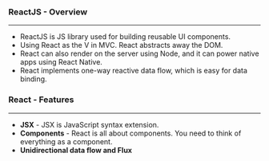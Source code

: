 ### ReactJS - Overview
---
* ReactJS is JS library used for building reusable UI components. 
* Using React as the V in MVC. React abstracts away the DOM. 
* React can also render on the server using Node, and it can power native apps using React Native.
* React implements one-way reactive data flow, which is easy for data binding.

### React - Features
---
* **JSX** - JSX is JavaScript syntax extension.
* **Components** - React is all about components. You need to think of everything as a component.
* **Unidirectional data flow and Flux**